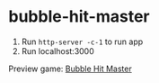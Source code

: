 # bubble-hit-master

1. Run `http-server -c-1` to run app
2. Run localhost:3000

Preview game: <a href="https://coolxgame.com/en/game/bubble-hit-master">Bubble Hit Master</a>
